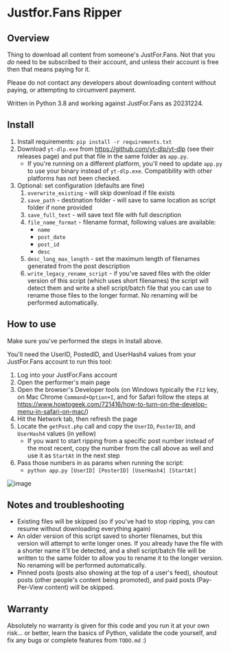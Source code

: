 # Justfor.Fans Ripper

## Overview

Thing to download all content from someone's JustFor.Fans. Not that you _do_ need to be subscribed to their account, and unless their account is free then that means paying for it.

Please do not contact any developers about downloading content without paying, or attempting to circumvent payment.

Written in Python 3.8 and working against JustFor.Fans as 20231224.

## Install

1. Install requirements: `pip install -r requirements.txt`
2. Download `yt-dlp.exe` from https://github.com/yt-dlp/yt-dlp (see their releases page) and put that file in the same folder as `app.py`.
    - If you're running on a different platform, you'll need to update `app.py` to use your binary instead of `yt-dlp.exe`. Compatibility with other platforms has not been checked.
3. Optional: set configuration (defaults are fine)
    1. `overwrite_existing` - will skip download if file exists
    2. `save_path` - destination folder - will save to same location as script folder if none provided
    3. `save_full_text` - will save text file with full description
    4. `file_name_format` - filename format, following values are available:
        - `name`
        - `post_date`
        - `post_id`
        - `desc`
    5. `desc_long_max_length` - set the maximum length of filenames generated from the post description
    6. `write_legacy_rename_script` - if you've saved files with the older version of this script (which uses short filenames) the script will detect them and write a shell script/batch file that you can use to rename those files to the longer format. No renaming will be performed automatically.

## How to use

Make sure you've performed the steps in Install above.

You'll need the UserID, PostedID, and UserHash4 values from your JustFor.Fans account to run this tool:

1. Log into your JustFor.Fans account
2. Open the performer's main page
3. Open the browser's Developer tools (on Windows typically the `F12` key, on Mac Chrome `Command+Option+I`, and for Safari follow the steps at https://www.howtogeek.com/721416/how-to-turn-on-the-develop-menu-in-safari-on-mac/)
4. Hit the Network tab, then refresh the page
5. Locate the `getPost.php` call and copy the `UserID`, `PosterID`, and `UserHash4` values (in yellow)
    - If you want to start ripping from a specific post number instead of the most recent, copy the number from the call above as well and use it as `StartAt` in the next step
6. Pass those numbers in as params when running the script:
    - `python app.py [UserID] [PosterID] [UserHash4] [StartAt]`

![image](https://user-images.githubusercontent.com/12958294/115130004-859a5580-9fa0-11eb-9275-235d4ec51967.png)

## Notes and troubleshooting

* Existing files will be skipped (so if you've had to stop ripping, you can resume without downloading everything again)
* An older version of this script saved to shorter filenames, but this version will attempt to write longer ones. If you already have the file with a shorter name it'll be detected, and a shell script/batch file will be written to the same folder to allow you to rename it to the longer version. No renaming will be performed automatically.
* Pinned posts (posts also showing at the top of a user's feed), shoutout posts (other people's content being promoted), and paid posts (Pay-Per-View content) will be skipped.

## Warranty

Absolutely no warranty is given for this code and you run it at your own risk... or better, learn the basics of Python, validate the code yourself, and fix any bugs or complete features from `TODO.md` :)
